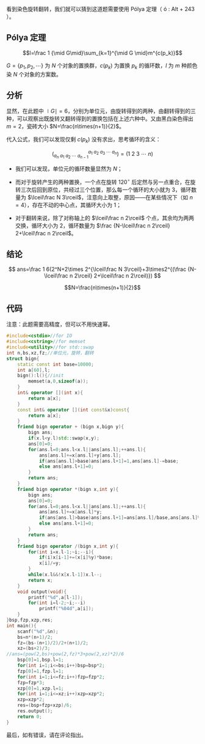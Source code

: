 看到染色旋转翻转，我们就可以猜到这道题需要使用 Pólya 定理（ ó : Alt + 243 ）。

## Pólya 定理

$$l=\frac 1 {\mid G\mid}\sum_{k=1}^{\mid G \mid}m^{c(p_k)}$$

$G=\{p_1,p_2,\cdots\}$ 为 $N$ 个对象的置换群，$c(p_k)$ 为置换 $p_k$ 的循环数，$l$ 为 $m$ 种颜色染 $N$ 个对象的方案数。

## 分析

显然，在此题中 $\mid G \mid=6$，分别为单位元，由旋转得到的两种，由翻转得到的三种，可以观察出既旋转又翻转得到的置换包括在上述六种中。又由黑白染色得出 $m=2$，瓷砖大小 $N=\frac{n\times(n+1)}{2}$。

代入公式，我们可以发现仅剩 $c(p_k)$ 没有求出，思考循环的含义：

$$\bigg(^{a_1\ a_2\ a_3\ \cdots\ a_n}_{a_n\ a_1\ a_2\ \cdots\ a_{n-1}}\bigg)=(1\ 2\ 3\ \cdots\ n)$$

+ 我们可以发现，单位元的循环数量显然为 $N$；

+ 而对于旋转产生的两种置换，一个点在旋转 $120^\circ$ 后定然与另一点重合，在旋转三次后回到原位，共经过三个位置，那么每一个循环的大小就为 $3$，循环数量为 $\lceil\frac N 3\rceil$，注意向上取整，原因——在某些情况下（如 $n=4$），存在不动的中心点，其循环大小为 $1$；

+ 对于翻转来说，除了对称轴上的 $\lceil\frac n 2\rceil$ 个点，其余均为两两交换，循环大小为 $2$，循环数量为 $\frac {N-\lceil\frac n 2\rceil} 2+\lceil\frac n 2\rceil$。

## 结论

$$
ans=\frac 1 6(2^N+2\times 2^{\lceil\frac N 3\rceil}+3\times2^{(\frac {N-\lceil\frac n 2\rceil} 2+\lceil\frac n 2\rceil)})
$$

$$N=\frac{n\times(n+1)}{2}$$

## 代码

注意：此题需要高精度，但可以不用快速幂。

```cpp
#include<cstdio>//for IO
#include<cstring>//for memset
#include<utility>//for std::swap
int n,bs,xz,fz;//单位元，旋转，翻转 
struct bign{
	static const int base=10000;
	int a[60],l;
	bign():l(){//init
		memset(a,0,sizeof(a));
	}
	int& operator [](int x){
		return a[x];
	}
	const int& operator [](int const&x)const{
		return a[x];
	}
	friend bign operator + (bign x,bign y){
		bign ans;
		if(x.l<y.l)std::swap(x,y);
		ans[0]=0;
		for(ans.l=0;ans.l<x.l||ans[ans.l];++ans.l){
			ans[ans.l]+=x[ans.l]+y[ans.l];
			if(ans[ans.l]>base)ans[ans.l+1]=1,ans[ans.l]-=base;
			else ans[ans.l+1]=0;
		}
		return ans;
	}
	friend bign operator *(bign x,int y){
		bign ans;
		ans[0]=0;
		for(ans.l=0;ans.l<x.l||ans[ans.l];++ans.l){
			ans[ans.l]+=x[ans.l]*y;
			if(ans[ans.l]>base)ans[ans.l+1]=ans[ans.l]/base,ans[ans.l]%=base;
			else ans[ans.l+1]=0;
		}
		return ans;
	}
	friend bign operator /(bign x,int y){
		for(int i=x.l-1;~i;--i){
			if(i)x[i-1]+=(x[i]%y)*base;
			x[i]/=y;
		}
		while(x.l&&!x[x.l-1])x.l--;
		return x;
	}
	void output(void){
		printf("%d",a[l-1]);
		for(int i=l-2;~i;--i)
			printf("%04d",a[i]);
	}
}bsp,fzp,xzp,res;
int main(){
	scanf("%d",&n);
	bs=n*(n+1)/2;
	fz=(bs-(n+1)/2)/2+(n+1)/2;
	xz=(bs+2)/3;
//ans=(pow(2,bs)+pow(2,fz)*3+pow(2,xz)*2)/6
	bsp[0]=1,bsp.l=1;
	for(int i=1;i<=bs;i++)bsp=bsp*2;
	fzp[0]=1,fzp.l=1;
	for(int i=1;i<=fz;i++)fzp=fzp*2;
	fzp=fzp*3;
	xzp[0]=1,xzp.l=1;
	for(int i=1;i<=xz;i++)xzp=xzp*2;
	xzp=xzp*2;
	res=(bsp+fzp+xzp)/6;
	res.output();
	return 0;
}
```
最后，如有错误，请在评论指出。